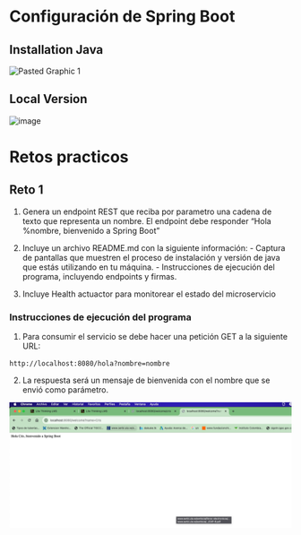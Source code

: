 # Configuración de Spring Boot  
## Installation Java
![Pasted Graphic 1](https://github.com/crisman9211/Reto-Spring-Boot-Master-/assets/77636252/3ac8dcd8-efb8-4bf3-bb93-29ab252c489f)
## Local Version
![image](https://github.com/crisman9211/Reto-Spring-Boot-Master-/assets/77636252/693dcdbf-d3a1-4ded-91fb-8644e37e4d3c)

# Retos practicos
## Reto 1
 1. Genera un endpoint REST que reciba por parametro una cadena de texto que representa un nombre. El endpoint debe responder “Hola %nombre, bienvenido a Spring Boot”

2. Incluye un archivo README.md con la siguiente información: - Captura de pantallas que muestren el proceso de instalación y versión de java que estás utilizando en tu máquina. - Instrucciones de ejecución del programa, incluyendo endpoints y firmas.

3. Incluye Health actuactor para monitorear el estado del microservicio

### Instrucciones de ejecución del programa
1. Para consumir el servicio se debe hacer una petición GET a la siguiente URL: 

```
http://localhost:8080/hola?nombre=nombre
```

2. La respuesta será un mensaje de bienvenida con el nombre que se envió como parámetro.

![alt text](image.png)